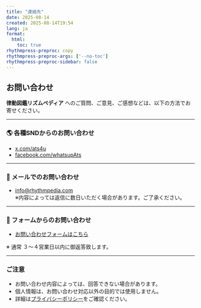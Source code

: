 ```yaml
---
title: "連絡先"
date: 2025-08-14
created: 2025-08-14T19:54
lang: ja
format:
  html:
    toc: true
rhythmpress-preproc: copy
rhythmpress-preproc-args: ['--no-toc']
rhythmpress-preproc-sidebar: false
---
```


## お問い合わせ

**律動図鑑リズムペディア** へのご質問、ご意見、ご感想などは、以下の方法でお寄せください。

---

### 🌎 各種SNDからのお問い合わせ
- [x.com/ats4u](https://x.com/ats4u)  
- [facebook.com/whatsupAts](https://facebook.com/whatsupAts)  

---

### 📧 メールでのお問い合わせ
- [info@rhythmpedia.com](mailto:info@rhythmpedia.com)  
  ※内容によっては返信に数日いただく場合があります。ご了承ください。

---

### 📝 フォームからのお問い合わせ
- [お問い合わせフォームはこちら](/contact-form/ja/)  

※ 通常 ３〜４営業日以内に御返答致します。

---

### ご注意
- お問い合わせ内容によっては、回答できない場合があります。
- 個人情報は、お問い合わせ対応以外の目的では使用しません。
- 詳細は[プライバシーポリシー](/privacy-policy/ja/)をご確認ください。

